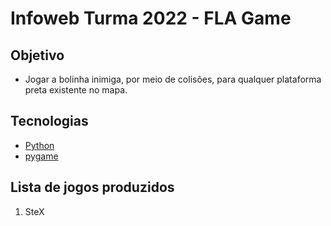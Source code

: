 # Infoweb Turma 2022 - FLA Game

## Objetivo
- Jogar a bolinha inimiga, por meio de colisões, para qualquer plataforma preta existente no mapa.

## Tecnologias
- [Python](https://www.python.org/)
- [pygame](https://www.pygame.org/)

## Lista de jogos produzidos
1. SteX
